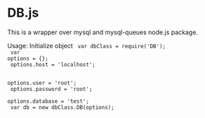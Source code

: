 DB.js
=====

This is a wrapper over mysql and mysql-queues node.js package.<br>

Usage:
Initialize object
<code>
var dbClass = require('DB');<br/>
var options = {};<br/>
options.host = 'localhost';<br/>    
options.user = 'root';<br/>
options.password = 'root';<br/>
options.database = 'test';<br/>
var db = new dbClass.DB(options);<br/>
</code>
